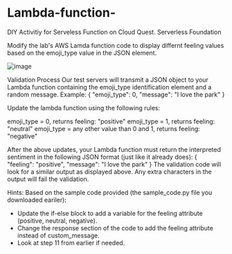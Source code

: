 # Lambda-function-

DIY Activitiy for Serveless Function on Cloud Quest. 
Serverless Foundation 

Modify the lab's AWS Lamda function code to display differnt feeling values based on the emoji_type value in the JSON element. 

![image](https://user-images.githubusercontent.com/55962550/231540514-ecd28748-7be3-44ab-9125-5524715bde6d.png)


Validation Process 
Our test servers will transmit a JSON object to your Lambda function containing the emoji_type identification element and a random message. Example:
{
"emoji_type": 0,
"message": "I love the park"
}

Update the lambda function using the following rules:

 emoji_type = 0, returns feeling: "positive"
 emoji_type = 1, returns feeling: "neutral"
 emoji_type = any other value than 0 and 1, returns feeling: "negative"
  
After the above updates, your Lambda function must return the interpreted sentiment in the following JSON format (just like it already does):
{
	"feeling": "positive",
	"message": "I love the park"
}
The validation code will look for a similar output as displayed above.  Any extra characters in the output will fail the validation.
 
 Hints:
 Based on the sample code provided (the sample_code.py file you downloaded eariler): 
 - Update the if-else block to add a variable for the feeling attribute (positive, neutral, negative).
 - Change the response section of the code to add the feeling attribute instead of custom_message.
 - Look at step 11 from earlier if needed.
